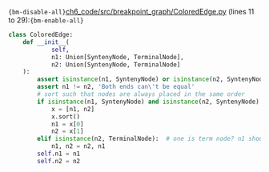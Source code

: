 `{bm-disable-all}`[ch6_code/src/breakpoint_graph/ColoredEdge.py](ch6_code/src/breakpoint_graph/ColoredEdge.py) (lines 11 to 29):`{bm-enable-all}`

```python
class ColoredEdge:
    def __init__(
            self,
            n1: Union[SyntenyNode, TerminalNode],
            n2: Union[SyntenyNode, TerminalNode]
    ):
        assert isinstance(n1, SyntenyNode) or isinstance(n2, SyntenyNode), 'Both ends cant\'t be at terminal node'
        assert n1 != n2, 'Both ends can\'t be equal'
        # sort such that nodes are always placed in the same order
        if isinstance(n1, SyntenyNode) and isinstance(n2, SyntenyNode):  # order pair so n1 is always smallest
            x = [n1, n2]
            x.sort()
            n1 = x[0]
            n2 = x[1]
        elif isinstance(n2, TerminalNode):  # one is term node? n1 should be the term node
            n1, n2 = n2, n1
        self.n1 = n1
        self.n2 = n2
```